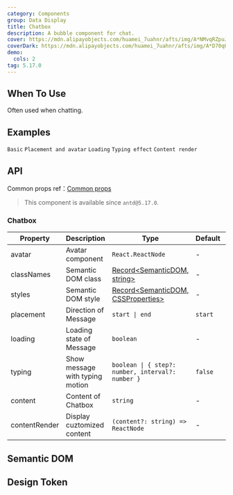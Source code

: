 ```yaml
---
category: Components
group: Data Display
title: Chatbox
description: A bubble component for chat.
cover: https://mdn.alipayobjects.com/huamei_7uahnr/afts/img/A*NMvqRZpuJfQAAAAAAAAAAAAADrJ8AQ/original
coverDark: https://mdn.alipayobjects.com/huamei_7uahnr/afts/img/A*D70qQJJmzhgAAAAAAAAAAAAADrJ8AQ/original
demo:
  cols: 2
tag: 5.17.0
---
```


## When To Use

Often used when chatting.

## Examples

<!-- prettier-ignore -->
<code src="./demo/basic.tsx">Basic</code>
<code src="./demo/avatar-and-placement.tsx">Placement and avatar</code>
<code src="./demo/loading.tsx">Loading</code>
<code src="./demo/typing.tsx">Typing effect</code>
<code src="./demo/contentRender.tsx">Content render</code>

## API

Common props ref：[Common props](/docs/react/common-props)

> This component is available since `antd@5.17.0`.

### Chatbox

| Property | Description | Type | Default | Version |
| --- | --- | --- | --- | --- |
| avatar | Avatar component | `React.ReactNode` | - |  |
| classNames | Semantic DOM class | [Record<SemanticDOM, string>](#semantic-dom) | - |  |
| styles | Semantic DOM style | [Record<SemanticDOM, CSSProperties>](#semantic-dom) | - |  |
| placement | Direction of Message | `start \| end` | `start` |  |
| loading | Loading state of Message | `boolean` | - |  |
| typing | Show message with typing motion | `boolean \| { step?: number, interval?: number }` | `false` |  |
| content | Content of Chatbox | `string` | - |  |
| contentRender | Display cuztomized content | `(content?: string) => ReactNode` | - |  |

## Semantic DOM

<code src="./demo/_semantic.tsx" simplify="true"></code>

## Design Token

<ComponentTokenTable component="Chatbox"></ComponentTokenTable>
